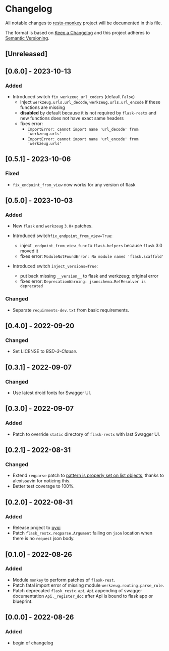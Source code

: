 # Changelog

All notable changes to [restx-monkey](https://github.com/Ryu-CZ/restx-monkey) project will be documented in this file.

The format is based on [Keep a Changelog](http://keepachangelog.com/en/1.0.0/)
and this project adheres to [Semantic Versioning](http://semver.org/spec/v2.0.0.html).

## [Unreleased]

## [0.6.0] - 2023-10-13

### Added

- Introduced switch `fix_werkzeug_url_coders` (default `False`) 
  - inject `werkzeug.urls.url_decode`, `werkzeug.urls.url_encode` if these functions are missing
  - **disabled** by default because it is not required by `flask-restx` and new functions does not have exact same headers
  - fixes error: 
    - `ImportError: cannot import name 'url_decode' from 'werkzeug.urls'`
    - `ImportError: cannot import name 'url_encode' from 'werkzeug.urls'`

## [0.5.1] - 2023-10-06

### Fixed

- `fix_endpoint_from_view` now works for any version of flask

## [0.5.0] - 2023-10-03

### Added

- New `flask` and `werkzeug` `3.0+` patches.

- Introduced switch`fix_endpoint_from_view=True`:
  - inject `_endpoint_from_view_func` to `flask.helpers` because `flask` 3.0 moved it
  - fixes error: `ModuleNotFoundError: No module named 'flask.scaffold'` 
  
- Introduced switch `inject_versions=True`:
  - put back missing `__version__` to flask and werkzeug; original error
  - fixes error: `DeprecationWarning: jsonschema.RefResolver is deprecated`

### Changed

- Separate `requirments-dev.txt` from basic requirements.

## [0.4.0] - 2022-09-20

### Changed

- Set LICENSE to _BSD-3-Clause_.

## [0.3.1] - 2022-09-07

### Changed

- Use latest droid fonts for Swagger UI.

## [0.3.0] - 2022-09-07

### Added

- Patch to override `static` directory of `flask-restx` with last Swagger UI.

## [0.2.1] - 2022-08-31

### Changed

- Extend `reqparse` patch to [pattern is properly set on list objects](https://github.com/python-restx/flask-restx/pull/453), thanks to
  alexissavin for noticing this.
- Better test coverage to 100%.

## [0.2.0] - 2022-08-31

### Added

- Release project to [pypi](https://pypi.org/project/restx-monkey/)
- Patch `flask_restx.reqparse.Argument` failing on `json` location when there is no `request` json body.

## [0.1.0] - 2022-08-26

### Added

- Module `monkey` to perform patches of `flask-rest`.
- Patch fatal import error of missing module `werkzeug.routing.parse_rule`.
- Patch deprecated `flask_restx.api.Api` appending of swagger documentation `Api._register_doc` after Api is bound to
  flask app or blueprint.

## [0.0.0] - 2022-08-26

### Added

- begin of changelog
